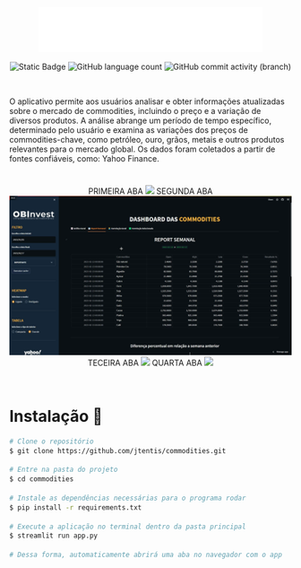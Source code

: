 <div class="logo" align='center'>

<img src="./imagens/OBInvestLogo.png"  width="400" height="80">

![Static Badge](https://img.shields.io/badge/Dashboard-Commodities-ffbd45)
![GitHub language count](https://img.shields.io/github/languages/count/jtentis/commodities?color=ffbd45)
![GitHub commit activity (branch)](https://img.shields.io/github/commit-activity/y/jtentis/commodities?color=ffbd45)

</br>

</div>

O aplicativo permite aos usuários analisar e obter informações atualizadas sobre o mercado de commodities, incluindo o preço e a variação de diversos produtos. A análise abrange um período de tempo específico, determinado pelo usuário e examina as variações dos preços de commodities-chave, como petróleo, ouro, grãos, metais e outros produtos relevantes para o mercado global. Os dados foram coletados a partir de fontes confiáveis, como: Yahoo Finance.

#

<div class="body" align="center">

PRIMEIRA ABA
![](/imagens/TAB1.gif)
SEGUNDA ABA
![](/imagens/TAB2.gif) 
TECEIRA ABA
![](/imagens/TAB3.gif) 
QUARTA ABA
![](/imagens/TAB4.gif) 



</div>
  
</br>

# Instalação 🚀

```bash
# Clone o repositório
$ git clone https://github.com/jtentis/commodities.git

# Entre na pasta do projeto
$ cd commodities

# Instale as dependências necessárias para o programa rodar
$ pip install -r requirements.txt

# Execute a aplicação no terminal dentro da pasta principal
$ streamlit run app.py

# Dessa forma, automaticamente abrirá uma aba no navegador com o app

```